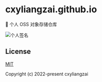 # cxyliangzai.github.io
🌈 个人 OSS 对象存储仓库

![个人签名](https://cxyliangzai.github.io/u/signature.jpeg)

## License

[MIT](https://github.com/cxyliangzai/cxyliangzai.github.io/blob/main/LICENSE)

Copyright (c) 2022-present cxyliangzai